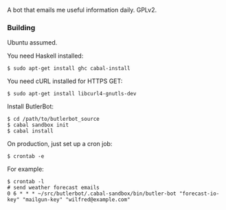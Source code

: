 A bot that emails me useful information daily. GPLv2.

### Building

Ubuntu assumed.

You need Haskell installed:

    $ sudo apt-get install ghc cabal-install

You need cURL installed for HTTPS GET:

    $ sudo apt-get install libcurl4-gnutls-dev

Install ButlerBot:

    $ cd /path/to/butlerbot_source
    $ cabal sandbox init
    $ cabal install

On production, just set up a cron job:

    $ crontab -e

For example:

    $ crontab -l
    # send weather forecast emails
    0 6 * * * ~/src/butlerbot/.cabal-sandbox/bin/butler-bot "forecast-io-key" "mailgun-key" "wilfred@example.com"
